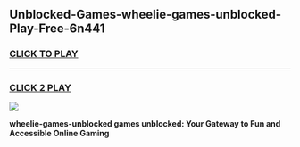 
## Unblocked-Games-wheelie-games-unblocked-Play-Free-6n441
<h3>
<a href="https://premium76.site?title=wheelie-games-unblocked&ref=23A">CLICK TO PLAY</a></h3>
<hr>

<h3>
<a href="https://premium76.site?title=wheelie-games-unblocked&ref=23A">CLICK 2 PLAY</a>
  
</h3>

<a href="https://premium76.site?title=wheelie-games-unblocked&ref=23A"><img src="https://clearcache.store/games.png"></a>


**wheelie-games-unblocked games unblocked: Your Gateway to Fun and Accessible Online Gaming**
